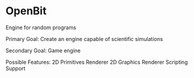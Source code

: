 # OpenBit
Engine for random programs

Primary Goal:
	Create an engine capable of scientific simulations

Secondary Goal:
	Game engine

Possible Features:
	2D Primitives Renderer
	2D Graphics Renderer
	Scripting Support
